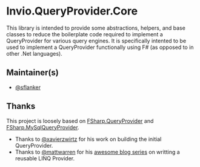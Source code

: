 # Invio.QueryProvider.Core

This library is intended to provide some abstractions, helpers, and base classes to reduce the boilerplate code required to implement a QueryProvider for various query engines. It is specifically intented to be used to implement a QueryProvider functionally using F# (as opposed to in other .Net languages).

## Maintainer(s)

- [@sflanker](https://github.com/sflanker)

## Thanks

This project is loosely based on [FSharp.QueryProvider](https://github.com/xavierzwirtz/FSharp.QueryProvider) and [FSharp.MySqlQueryProvider](https://github.com/invio/FSharp.MySqlQueryProvider).

- Thanks to [@xavierzwirtz](https://github.com/xavierzwirtz) for his work on building the initial QueryProvider.
- Thanks to [@mattwarren](https://github.com/mattwarren) for his [awesome blog series](http://blogs.msdn.com/b/mattwar/archive/2008/11/18/linq-links.aspx) on writting a reusable LINQ Provider.
